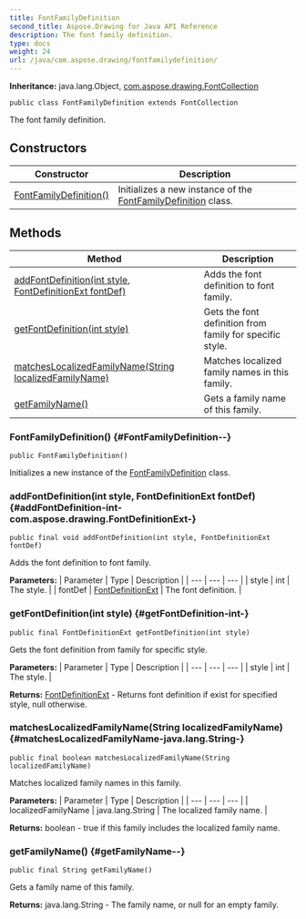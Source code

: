 ```yaml
---
title: FontFamilyDefinition
second_title: Aspose.Drawing for Java API Reference
description: The font family definition.
type: docs
weight: 24
url: /java/com.aspose.drawing/fontfamilydefinition/
---
```

**Inheritance:**
java.lang.Object, [com.aspose.drawing.FontCollection](../../com.aspose.drawing/fontcollection)
```
public class FontFamilyDefinition extends FontCollection
```

The font family definition.
## Constructors

| Constructor | Description |
| --- | --- |
| [FontFamilyDefinition()](#FontFamilyDefinition--) | Initializes a new instance of the [FontFamilyDefinition](../../com.aspose.drawing/fontfamilydefinition) class. |
## Methods

| Method | Description |
| --- | --- |
| [addFontDefinition(int style, FontDefinitionExt fontDef)](#addFontDefinition-int-com.aspose.drawing.FontDefinitionExt-) | Adds the font definition to font family. |
| [getFontDefinition(int style)](#getFontDefinition-int-) | Gets the font definition from family for specific style. |
| [matchesLocalizedFamilyName(String localizedFamilyName)](#matchesLocalizedFamilyName-java.lang.String-) | Matches localized family names in this family. |
| [getFamilyName()](#getFamilyName--) | Gets a family name of this family. |
### FontFamilyDefinition() {#FontFamilyDefinition--}
```
public FontFamilyDefinition()
```


Initializes a new instance of the [FontFamilyDefinition](../../com.aspose.drawing/fontfamilydefinition) class.

### addFontDefinition(int style, FontDefinitionExt fontDef) {#addFontDefinition-int-com.aspose.drawing.FontDefinitionExt-}
```
public final void addFontDefinition(int style, FontDefinitionExt fontDef)
```


Adds the font definition to font family.

**Parameters:**
| Parameter | Type | Description |
| --- | --- | --- |
| style | int | The style. |
| fontDef | [FontDefinitionExt](../../com.aspose.drawing/fontdefinitionext) | The font definition. |

### getFontDefinition(int style) {#getFontDefinition-int-}
```
public final FontDefinitionExt getFontDefinition(int style)
```


Gets the font definition from family for specific style.

**Parameters:**
| Parameter | Type | Description |
| --- | --- | --- |
| style | int | The style. |

**Returns:**
[FontDefinitionExt](../../com.aspose.drawing/fontdefinitionext) - Returns font definition if exist for specified style, null otherwise.
### matchesLocalizedFamilyName(String localizedFamilyName) {#matchesLocalizedFamilyName-java.lang.String-}
```
public final boolean matchesLocalizedFamilyName(String localizedFamilyName)
```


Matches localized family names in this family.

**Parameters:**
| Parameter | Type | Description |
| --- | --- | --- |
| localizedFamilyName | java.lang.String | The localized family name. |

**Returns:**
boolean - true if this family includes the localized family name.
### getFamilyName() {#getFamilyName--}
```
public final String getFamilyName()
```


Gets a family name of this family.

**Returns:**
java.lang.String - The family name, or null for an empty family.
